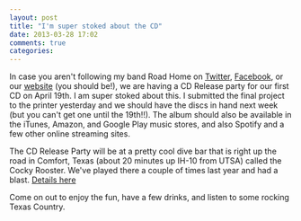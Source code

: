 ```yaml
---
layout: post
title: "I'm super stoked about the CD"
date: 2013-03-28 17:02
comments: true
categories: 
---
```


In case you aren't following my band Road Home on
[Twitter](https://twitter.com/roadhomeband),
[Facebook](https://facebook.com/roadh), or our
[website](http://roadhomeband.net/) (you should be!), we are having a CD
Release party for our first CD on April 19th.  I am super stoked about this.  I
submitted the final project to the printer yesterday and we should have the
discs in hand next week (but you can't get one until the 19th!!).  The album
should also be available in the iTunes, Amazon, and Google Play music stores,
and also Spotify and a few other online streaming sites. 

The CD Release Party will be at a pretty cool dive bar that is right up the
road in Comfort, Texas (about 20 minutes up IH-10 from UTSA) called the Cocky
Rooster.  We've played there a couple of times last year and had a blast.  [Details here](http://roadhomeband.net/gigs)

Come on out to enjoy the fun, have a few drinks, and listen to some rocking Texas Country.

